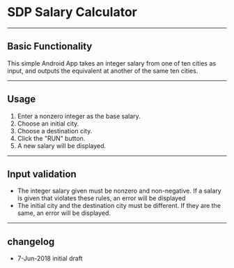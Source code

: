 # SDP Salary Calculator

----
## Basic Functionality

This simple Android App takes an integer salary from one of ten cities as input, and outputs the equivalent at another of the same ten cities.

----
## Usage
1. Enter a nonzero integer as the base salary.
2. Choose an initial city.
3. Choose a destination city.
4. Click the "RUN" button.
5. A new salary will be displayed.

----
## Input validation

* The integer salary given must be nonzero and non-negative. If a salary is given that violates these rules, an error will be displayed
* The initial city and the destination city must be different. If they are the same, an error will be displayed.


----
## changelog
* 7-Jun-2018 initial draft
